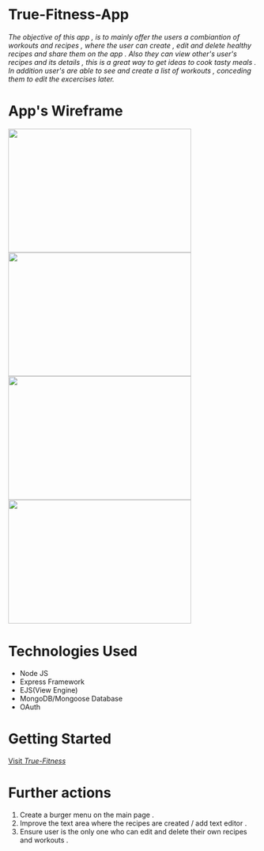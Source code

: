# True-Fitness-App
###### The objective of this app , is to mainly offer the users a _combiantion of workouts and recipes_ , where the user can create , edit and delete healthy recipes and share them on the app . Also they can view other's user's recipes and its details , this is a great way to get ideas to cook tasty meals .   In addition user's are able to see and create a list of workouts , conceding them to edit the excercises later.


# App's Wireframe 
<img src='https://i.imgur.com/SLiXO2v.png'    width='370' height='250'>
<img src='https://i.imgur.com/bQnI3M3.png'    width='370' height='250'>
<img src='https://i.imgur.com/72CIcjF.png'    width='370' height='250'>
<img src='https://i.imgur.com/msMWVCc.png'    width='370' height='250'>

# Technologies Used
* Node JS  
* Express Framework
* EJS(View Engine)               
* MongoDB/Mongoose Database
* OAuth

# Getting Started 
[Visit _True-Fitness_](https://true-fitness-10.herokuapp.com/)


# Further actions
1. Create a burger menu on the main page .
2. Improve the text area where the recipes are created / add text editor . 
3. Ensure user is the only one who can edit and delete their own recipes and workouts .


